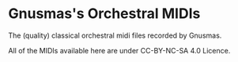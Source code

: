 # Gnusmas's Orchestral MIDIs

The (quality) classical orchestral midi files recorded by Gnusmas.

All of the MIDIs available here are under CC-BY-NC-SA 4.0 Licence.
